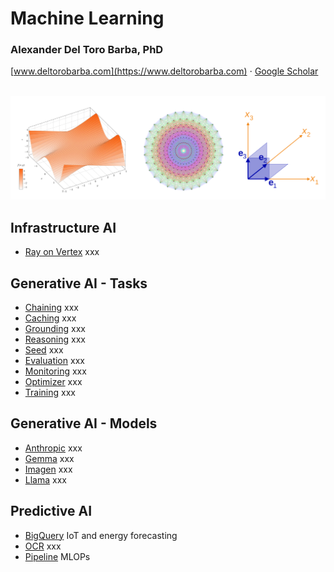 # Machine Learning

### Alexander Del Toro Barba, PhD

[www.deltorobarba.com](https://www.deltorobarba.com) $\cdot$ [Google Scholar](https://scholar.google.com/citations?hl=en&user=fddyK-wAAAAJ)

<br>

<img src="https://raw.githubusercontent.com/deltorobarba/repo/master/sciences_1000.png" alt="sciences">

<br>

## Infrastructure AI
* [Ray on Vertex](https://github.com/deltorobarba/machinelearning/blob/main/ray.ipynb) xxx

## Generative AI - Tasks
* [Chaining](https://github.com/deltorobarba/machinelearning/blob/main/chaining.ipynb) xxx
* [Caching](https://github.com/deltorobarba/machinelearning/blob/main/caching.ipynb) xxx
* [Grounding](https://github.com/deltorobarba/machinelearning/blob/main/grounding.ipynb) xxx
* [Reasoning](https://github.com/deltorobarba/machinelearning/blob/main/reasoning.ipynb) xxx
* [Seed](https://github.com/deltorobarba/machinelearning/blob/main/seed.ipynb) xxx
* [Evaluation](https://github.com/deltorobarba/machinelearning/blob/main/evaluation.ipynb) xxx
* [Monitoring](https://github.com/deltorobarba/machinelearning/blob/main/monitoring.ipynb) xxx
* [Optimizer](https://github.com/deltorobarba/machinelearning/blob/main/optimizer.ipynb) xxx
* [Training](https://github.com/deltorobarba/machinelearning/blob/main/training.ipynb) xxx

## Generative AI - Models
* [Anthropic](https://github.com/deltorobarba/machinelearning/blob/main/anthropic.ipynb) xxx
* [Gemma](https://github.com/deltorobarba/machinelearning/blob/main/gemma.ipynb) xxx
* [Imagen](https://github.com/deltorobarba/machinelearning/blob/main/imagen.ipynb) xxx
* [Llama](https://github.com/deltorobarba/machinelearning/blob/main/llama.ipynb) xxx

## Predictive AI
* [BigQuery](https://github.com/deltorobarba/machinelearning/blob/main/bigquery.ipynb) IoT and energy forecasting
* [OCR](https://github.com/deltorobarba/machinelearning/blob/main/ocr.ipynb) xxx
* [Pipeline](https://github.com/deltorobarba/machinelearning/blob/main/pipeline.ipynb) MLOPs
